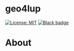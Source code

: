 # geo4lup

[![License: MIT](https://img.shields.io/badge/License-MIT-yellow.svg)](https://github.com/12rambau/goe4lup/blob/master/LICENSE)
[![Black badge](https://img.shields.io/badge/code%20style-black-000000.svg)](https://github.com/psf/black)

# About
